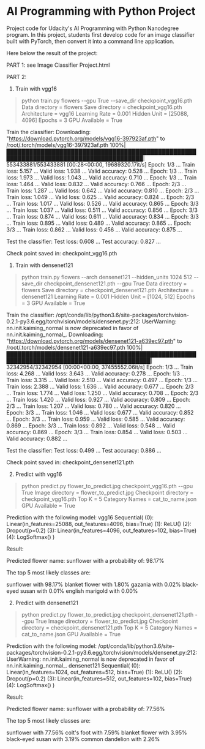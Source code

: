 # AI Programming with Python Project

Project code for Udacity's AI Programming with Python Nanodegree program. In this project, students first develop code for an image classifier built with PyTorch, then convert it into a command line application.

Here below the result of the project:

PART 1:
see Image Classifier Project.html

PART 2:
1. Train with vgg16
> python train.py flowers --gpu True --save_dir checkpoint_vgg16.pth
Data directory     = flowers
Save directory     = checkpoint_vgg16.pth
Architecture       = vgg16
Learning Rate      = 0.001
Hidden Unit        = [25088, 4096]
Epochs             = 3
GPU Available      = True

Train the classifier:
Downloading: "https://download.pytorch.org/models/vgg16-397923af.pth" to /root/.torch/models/vgg16-397923af.pth
100%|██████████████████████████████████████████████████████████████████████████████████████| 553433881/553433881 [00:28<00:00, 19689320.17it/s]
Epoch: 1/3 ...  Train loss: 5.157 ...  Valid loss: 1.938 ...  Valid accuracy: 0.528 ... 
Epoch: 1/3 ...  Train loss: 1.973 ...  Valid loss: 1.043 ...  Valid accuracy: 0.710 ... 
Epoch: 1/3 ...  Train loss: 1.464 ...  Valid loss: 0.832 ...  Valid accuracy: 0.766 ... 
Epoch: 2/3 ...  Train loss: 1.287 ...  Valid loss: 0.642 ...  Valid accuracy: 0.810 ... 
Epoch: 2/3 ...  Train loss: 1.049 ...  Valid loss: 0.625 ...  Valid accuracy: 0.824 ... 
Epoch: 2/3 ...  Train loss: 1.017 ...  Valid loss: 0.526 ...  Valid accuracy: 0.865 ... 
Epoch: 3/3 ...  Train loss: 1.037 ...  Valid loss: 0.511 ...  Valid accuracy: 0.856 ... 
Epoch: 3/3 ...  Train loss: 0.874 ...  Valid loss: 0.611 ...  Valid accuracy: 0.834 ... 
Epoch: 3/3 ...  Train loss: 0.895 ...  Valid loss: 0.489 ...  Valid accuracy: 0.865 ... 
Epoch: 3/3 ...  Train loss: 0.862 ...  Valid loss: 0.456 ...  Valid accuracy: 0.875 ... 

Test the classifier:
Test loss: 0.608 ...  Test accuracy: 0.827 ... 

Check point saved in: checkpoint_vgg16.pth

1. Train with densenet121
> python train.py flowers --arch densenet121 --hidden_units 1024 512 --save_dir checkpoint_densenet121.pth --gpu True
Data directory     = flowers
Save directory     = checkpoint_densenet121.pth
Architecture       = densenet121
Learning Rate      = 0.001
Hidden Unit        = [1024, 512]
Epochs             = 3
GPU Available      = True

Train the classifier:
/opt/conda/lib/python3.6/site-packages/torchvision-0.2.1-py3.6.egg/torchvision/models/densenet.py:212: UserWarning: nn.init.kaiming_normal is now deprecated in favor of nn.init.kaiming_normal_.
Downloading: "https://download.pytorch.org/models/densenet121-a639ec97.pth" to /root/.torch/models/densenet121-a639ec97.pth
100%|████████████████████████████████████████████████████████████████████████████████████████| 32342954/32342954 [00:00<00:00, 37455552.06it/s]
Epoch: 1/3 ...  Train loss: 4.268 ...  Valid loss: 3.643 ...  Valid accuracy: 0.278 ... 
Epoch: 1/3 ...  Train loss: 3.315 ...  Valid loss: 2.510 ...  Valid accuracy: 0.497 ... 
Epoch: 1/3 ...  Train loss: 2.388 ...  Valid loss: 1.636 ...  Valid accuracy: 0.677 ... 
Epoch: 2/3 ...  Train loss: 1.774 ...  Valid loss: 1.250 ...  Valid accuracy: 0.708 ... 
Epoch: 2/3 ...  Train loss: 1.420 ...  Valid loss: 0.927 ...  Valid accuracy: 0.809 ... 
Epoch: 2/3 ...  Train loss: 1.207 ...  Valid loss: 0.780 ...  Valid accuracy: 0.820 ... 
Epoch: 3/3 ...  Train loss: 1.046 ...  Valid loss: 0.677 ...  Valid accuracy: 0.852 ... 
Epoch: 3/3 ...  Train loss: 0.959 ...  Valid loss: 0.585 ...  Valid accuracy: 0.869 ... 
Epoch: 3/3 ...  Train loss: 0.892 ...  Valid loss: 0.548 ...  Valid accuracy: 0.869 ... 
Epoch: 3/3 ...  Train loss: 0.854 ...  Valid loss: 0.503 ...  Valid accuracy: 0.882 ... 

Test the classifier:
Test loss: 0.499 ...  Test accuracy: 0.886 ... 

Check point saved in: checkpoint_densenet121.pth

2. Predict with vgg16
> python predict.py flower_to_predict.jpg checkpoint_vgg16.pth --gpu True
Image directory       = flower_to_predict.jpg
Checkpoint directory  = checkpoint_vgg16.pth
Top K                 = 5
Category Names        = cat_to_name.json
GPU Available         = True

Prediction with the following model:
vgg16
Sequential(
  (0): Linear(in_features=25088, out_features=4096, bias=True)
  (1): ReLU()
  (2): Dropout(p=0.2)
  (3): Linear(in_features=4096, out_features=102, bias=True)
  (4): LogSoftmax()
)

Result:

Predicted flower name: sunflower with a probability of: 98.17%

The top 5 most likely classes are:

sunflower with 98.17%
blanket flower with 1.80%
gazania with 0.02%
black-eyed susan with 0.01%
english marigold with 0.00%

2. Predict with densenet121
> python predict.py flower_to_predict.jpg checkpoint_densenet121.pth --gpu True
Image directory       = flower_to_predict.jpg
Checkpoint directory  = checkpoint_densenet121.pth
Top K                 = 5
Category Names        = cat_to_name.json
GPU Available         = True

Prediction with the following model:
/opt/conda/lib/python3.6/site-packages/torchvision-0.2.1-py3.6.egg/torchvision/models/densenet.py:212: UserWarning: nn.init.kaiming_normal is now deprecated in favor of nn.init.kaiming_normal_.
densenet121
Sequential(
  (0): Linear(in_features=1024, out_features=512, bias=True)
  (1): ReLU()
  (2): Dropout(p=0.2)
  (3): Linear(in_features=512, out_features=102, bias=True)
  (4): LogSoftmax()
)

Result:

Predicted flower name: sunflower with a probability of: 77.56%

The top 5 most likely classes are:

sunflower with 77.56%
colt's foot with 7.59%
blanket flower with 3.95%
black-eyed susan with 3.19%
common dandelion with 2.26%